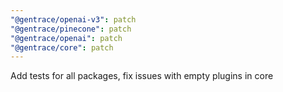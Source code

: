 ```yaml
---
"@gentrace/openai-v3": patch
"@gentrace/pinecone": patch
"@gentrace/openai": patch
"@gentrace/core": patch
---
```


Add tests for all packages, fix issues with empty plugins in core
